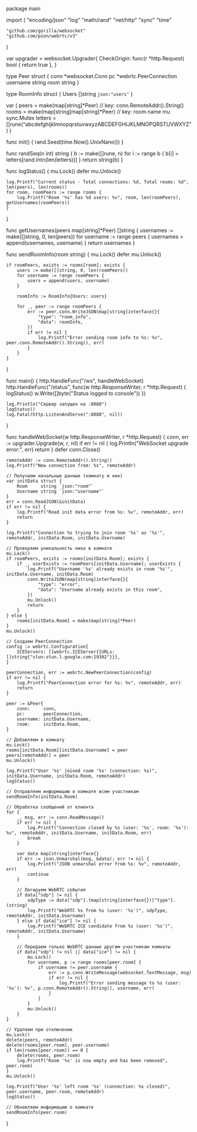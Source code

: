 package main

import (
"encoding/json"
"log"
"math/rand"
"net/http"
"sync"
"time"

	"github.com/gorilla/websocket"
	"github.com/pion/webrtc/v3"
)

var upgrader = websocket.Upgrader{
CheckOrigin: func(r *http.Request) bool { return true },
}

type Peer struct {
conn     *websocket.Conn
pc       *webrtc.PeerConnection
username string
room     string
}

type RoomInfo struct {
Users []string `json:"users"`
}

var (
peers   = make(map[string]*Peer) // key: conn.RemoteAddr().String()
rooms   = make(map[string]map[string]*Peer) // key: room name
mu      sync.Mutex
letters = []rune("abcdefghijklmnopqrstuvwxyzABCDEFGHIJKLMNOPQRSTUVWXYZ")
)

func init() {
rand.Seed(time.Now().UnixNano())
}

func randSeq(n int) string {
b := make([]rune, n)
for i := range b {
b[i] = letters[rand.Intn(len(letters))]
}
return string(b)
}

func logStatus() {
mu.Lock()
defer mu.Unlock()

	log.Printf("Current status - Total connections: %d, Total rooms: %d", len(peers), len(rooms))
	for room, roomPeers := range rooms {
		log.Printf("Room '%s' has %d users: %v", room, len(roomPeers), getUsernames(roomPeers))
	}
}

func getUsernames(peers map[string]*Peer) []string {
usernames := make([]string, 0, len(peers))
for username := range peers {
usernames = append(usernames, username)
}
return usernames
}

func sendRoomInfo(room string) {
mu.Lock()
defer mu.Unlock()

	if roomPeers, exists := rooms[room]; exists {
		users := make([]string, 0, len(roomPeers))
		for username := range roomPeers {
			users = append(users, username)
		}

		roomInfo := RoomInfo{Users: users}

		for _, peer := range roomPeers {
			err := peer.conn.WriteJSON(map[string]interface{}{
				"type": "room_info",
				"data": roomInfo,
			})
			if err != nil {
				log.Printf("Error sending room info to %s: %v", peer.conn.RemoteAddr().String(), err)
			}
		}
	}
}

func main() {
http.HandleFunc("/ws", handleWebSocket)
http.HandleFunc("/status", func(w http.ResponseWriter, r *http.Request) {
logStatus()
w.Write([]byte("Status logged to console"))
})

	log.Println("Сервер запущен на :8080")
	logStatus()
	log.Fatal(http.ListenAndServe(":8080", nil))
}

func handleWebSocket(w http.ResponseWriter, r *http.Request) {
conn, err := upgrader.Upgrade(w, r, nil)
if err != nil {
log.Println("WebSocket upgrade error:", err)
return
}
defer conn.Close()

	remoteAddr := conn.RemoteAddr().String()
	log.Printf("New connection from: %s", remoteAddr)

	// Получаем начальные данные (комнату и ник)
	var initData struct {
		Room     string `json:"room"`
		Username string `json:"username"`
	}
	err = conn.ReadJSON(&initData)
	if err != nil {
		log.Printf("Read init data error from %s: %v", remoteAddr, err)
		return
	}

	log.Printf("Connection %s trying to join room '%s' as '%s'", remoteAddr, initData.Room, initData.Username)

	// Проверяем уникальность ника в комнате
	mu.Lock()
	if roomPeers, exists := rooms[initData.Room]; exists {
		if _, userExists := roomPeers[initData.Username]; userExists {
			log.Printf("Username '%s' already exists in room '%s'", initData.Username, initData.Room)
			conn.WriteJSON(map[string]interface{}{
				"type": "error",
				"data": "Username already exists in this room",
			})
			mu.Unlock()
			return
		}
	} else {
		rooms[initData.Room] = make(map[string]*Peer)
	}
	mu.Unlock()

	// Создаем PeerConnection
	config := webrtc.Configuration{
		ICEServers: []webrtc.ICEServer{{URLs: []string{"stun:stun.l.google.com:19302"}}},
	}

	peerConnection, err := webrtc.NewPeerConnection(config)
	if err != nil {
		log.Printf("PeerConnection error for %s: %v", remoteAddr, err)
		return
	}

	peer := &Peer{
		conn:     conn,
		pc:       peerConnection,
		username: initData.Username,
		room:     initData.Room,
	}

	// Добавляем в комнату
	mu.Lock()
	rooms[initData.Room][initData.Username] = peer
	peers[remoteAddr] = peer
	mu.Unlock()

	log.Printf("User '%s' joined room '%s' (connection: %s)", initData.Username, initData.Room, remoteAddr)
	logStatus()

	// Отправляем информацию о комнате всем участникам
	sendRoomInfo(initData.Room)

	// Обработка сообщений от клиента
	for {
		_, msg, err := conn.ReadMessage()
		if err != nil {
			log.Printf("Connection closed by %s (user: '%s', room: '%s'): %v", remoteAddr, initData.Username, initData.Room, err)
			break
		}

		var data map[string]interface{}
		if err := json.Unmarshal(msg, &data); err != nil {
			log.Printf("JSON unmarshal error from %s: %v", remoteAddr, err)
			continue
		}

		// Логируем WebRTC события
		if data["sdp"] != nil {
			sdpType := data["sdp"].(map[string]interface{})["type"].(string)
			log.Printf("WebRTC %s from %s (user: '%s')", sdpType, remoteAddr, initData.Username)
		} else if data["ice"] != nil {
			log.Printf("WebRTC ICE candidate from %s (user: '%s')", remoteAddr, initData.Username)
		}

		// Передаем только WebRTC данные другим участникам комнаты
		if data["sdp"] != nil || data["ice"] != nil {
			mu.Lock()
			for username, p := range rooms[peer.room] {
				if username != peer.username {
					err := p.conn.WriteMessage(websocket.TextMessage, msg)
					if err != nil {
						log.Printf("Error sending message to %s (user: '%s'): %v", p.conn.RemoteAddr().String(), username, err)
					}
				}
			}
			mu.Unlock()
		}
	}

	// Удаляем при отключении
	mu.Lock()
	delete(peers, remoteAddr)
	delete(rooms[peer.room], peer.username)
	if len(rooms[peer.room]) == 0 {
		delete(rooms, peer.room)
		log.Printf("Room '%s' is now empty and has been removed", peer.room)
	}
	mu.Unlock()

	log.Printf("User '%s' left room '%s' (connection: %s closed)", peer.username, peer.room, remoteAddr)
	logStatus()

	// Обновляем информацию о комнате
	sendRoomInfo(peer.room)
}